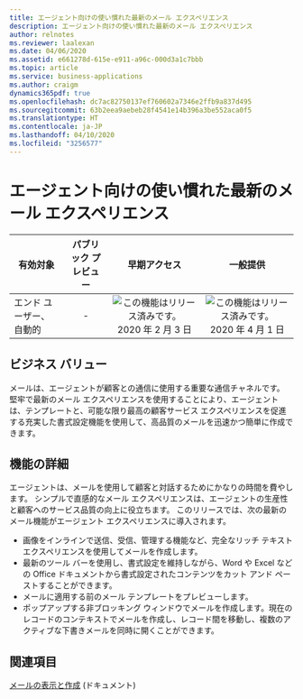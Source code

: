 ```yaml
---
title: エージェント向けの使い慣れた最新のメール エクスペリエンス
description: エージェント向けの使い慣れた最新のメール エクスペリエンス
author: relnotes
ms.reviewer: laalexan
ms.date: 04/06/2020
ms.assetid: e661278d-615e-e911-a96c-000d3a1c7bbb
ms.topic: article
ms.service: business-applications
ms.author: craigm
dynamics365pdf: true
ms.openlocfilehash: dc7ac82750137ef760602a7346e2ffb9a837d495
ms.sourcegitcommit: 63b2eea9aebeb28f4541e14b396a3be552aca0f5
ms.translationtype: HT
ms.contentlocale: ja-JP
ms.lasthandoff: 04/10/2020
ms.locfileid: "3256577"
---
```

# <a name="familiar-modern-email-experience-for-agents"></a>エージェント向けの使い慣れた最新のメール エクスペリエンス


| 有効対象    |  パブリック プレビュー | 早期アクセス | 一般提供 | 
| ---------- | :----------: |:----------: |:----------: |
|エンド ユーザー、自動的|-|![この機能はリリース済みです。](/dynamics365-release-plan/media/green-checkmark.png "この機能はリリース済みです。") 2020 年 2 月 3 日| ![この機能はリリース済みです。](/dynamics365-release-plan/media/green-checkmark.png "この機能はリリース済みです。") 2020 年 4 月 1 日|


## <a name="business-value"></a>ビジネス バリュー
<!-- bv start -->
メールは、エージェントが顧客との通信に使用する重要な通信チャネルです。 堅牢で最新のメール エクスペリエンスを使用することにより、エージェントは、テンプレートと、可能な限り最高の顧客サービス エクスペリエンスを促進する充実した書式設定機能を使用して、高品質のメールを迅速かつ簡単に作成できます。
<!-- bv end -->



## <a name="feature-details"></a>機能の詳細
<!--feature detail start -->
エージェントは、メールを使用して顧客と対話するためにかなりの時間を費やします。 シンプルで直感的なメール エクスペリエンスは、エージェントの生産性と顧客へのサービス品質の向上に役立ちます。 このリリースでは、次の最新のメール機能がエージェント エクスペリエンスに導入されます。

- 画像をインラインで送信、受信、管理する機能など、完全なリッチ テキスト エクスペリエンスを使用してメールを作成します。
- 最新のツール バーを使用し、書式設定を維持しながら、Word や Excel などの Office ドキュメントから書式設定されたコンテンツをカット アンド ペーストすることができます。
- メールに適用する前のメール テンプレートをプレビューします。
- ポップアップする非ブロッキング ウィンドウでメールを作成します。現在のレコードのコンテキストでメールを作成し、レコード間を移動し、複数のアクティブな下書きメールを同時に開くことができます。
<!--feature detail end -->










## <a name="see-also"></a>関連項目

<!--docs start-->
[メールの表示と作成](https://docs.microsoft.com/dynamics365/customer-service/customer-service-hub-user-guide-basics#view-and-create-email) (ドキュメント)
<!--docs end-->

